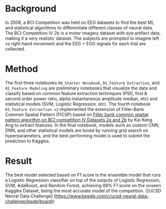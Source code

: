 # Background
In 2008, a BCI Competition was held on EEG datasets to find the best ML and statistical algorithms to differentiate different classes of neural data. The BCI Competition IV 2b is a motor imagery dataset with eye artifact data, making it a very realistic dataset. The subjects are prompted to imagine left vs right hand movement and the EEG + EOG signals for each trial are collected. 

# Method
The first three notebooks `00_Starter Notebook`, `01_Feature Extraction`, and `02_Feature Modeling` are preliminary notebooks that visualize the data and classify based on common feature extraction techniques (PSD, first & second order power ratio, alpha instantaneous amplitude median, etc) and statistical models (SVM, Logistic Regression, etc). The fourth notebook `03_Feature Extraction v2` implemented the extension of Filter-Bank Common Spatial Pattern (FICSP) based on [Filter bank common spatial pattern algorithm on BCI competition IV Datasets 2a and 2b](https://www.frontiersin.org/articles/10.3389/fnins.2012.00039/full) by Kai Keng Ang to extract features. In the final notebook, models such as custom CNN, DNN, and other statistical models are tuned by running grid search on hyperparameters, and the best performing model is used to submit the prediction to Kaggles.

# Result
The best model selected based on F1 score is the ensemble model that runs a Logistic Regression classifier on top of the outputs of Logistic Regression, SVM, AdaBoost, and Random Forest, achieving 89% F1 score on the unseen Kaggles Dataset, being the most accurate model of the competition. ([UCSD Neural Data Challenge] (https://www.kaggle.com/c/ucsd-neural-data-challenge/leaderboard))
